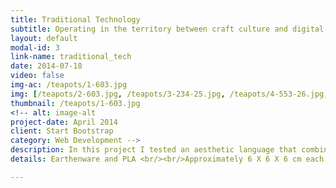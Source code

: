 ```yaml
---
title: Traditional Technology
subtitle: Operating in the territory between craft culture and digital making
layout: default
modal-id: 3
link-name: traditional_tech
date: 2014-07-18
video: false
img-ac: /teapots/1-603.jpg
img: [/teapots/2-603.jpg, /teapots/3-234-25.jpg, /teapots/4-553-26.jpg, /teapots/5-298-08.jpg]
thumbnail: /teapots/1-603.jpg
<!-- alt: image-alt
project-date: April 2014
client: Start Bootstrap
category: Web Development -->
description: In this project I tested an aesthetic language that combines both the handmade and the digitally crafted.<br/>The small teapot are hand made in the traditional, 5000 years old technique of throwing on the wheel. The teapots where then 3D scanned and added custom CAD designed parts printed with a 3D printer.
details: Earthenware and PLA <br/><br/>Approximately 6 X 6 X 6 cm each

---
```

